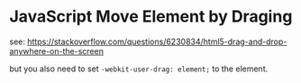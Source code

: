 # JavaScript Move Element by Draging

<!--
ID: d1110923-cc24-4b28-a57d-5987c6fbc1f1
Status: publish
Date: 2017-06-11T11:20:00
Modified: 2017-06-11T11:20:00
wp_id: 502
-->

see: https://stackoverflow.com/questions/6230834/html5-drag-and-drop-anywhere-on-the-screen

but you also need to set `-webkit-user-drag: element;` to the element.